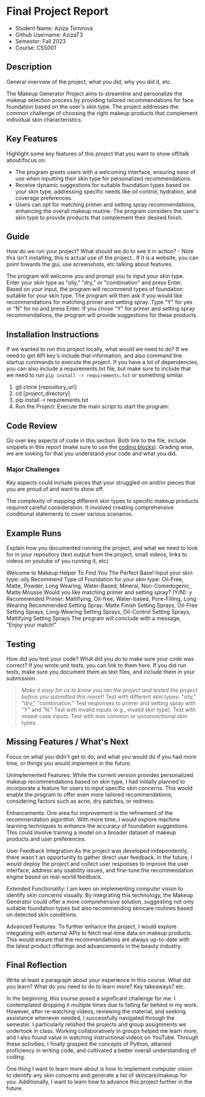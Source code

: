 # Final Project Report

* Student Name: Aziza Temirova
* Github Username: AzizaT3 
* Semester: Fall 2023
* Course: CS5001



## Description 
General overview of the project, what you did, why you did it, etc. 

The Makeup Generator Project aims to streamline and personalize the makeup selection process by providing tailored recommendations for face foundation based on the user's skin type. The project addresses the common challenge of choosing the right makeup products that complement individual skin characteristics.

## Key Features
Highlight some key features of this project that you want to show off/talk about/focus on. 

- The program greets users with a welcoming interface, ensuring ease of use when inputting their skin type for personalized recommendations.
- Receive dynamic suggestions for suitable foundation types based on your skin type, addressing specific needs like oil control, hydration, and coverage preferences.
-  Users can opt for matching primer and setting spray recommendations, enhancing the overall makeup routine. The program considers the user's skin type to provide products that complement their desired finish.

## Guide
How do we run your project? What should we do to see it in action? - Note this isn't installing, this is actual use of the project.. If it is a website, you can point towards the gui, use screenshots, etc talking about features. 

The program will welcome you and prompt you to input your skin type.
Enter your skin type as "oily," "dry," or "combination" and press Enter.
Based on your input, the program will recommend types of foundation suitable for your skin type.
The program will then ask if you would like recommendations for matching primer and setting spray.
Type "Y" for yes or "N" for no and press Enter.
If you chose "Y" for primer and setting spray recommendations, the program will provide suggestions for these products.



## Installation Instructions
If we wanted to run this project locally, what would we need to do?  If we need to get API key's include that information, and also command line startup commands to execute the project. If you have a lot of dependencies, you can also include a requirements.txt file, but make sure to include that we need to run `pip install -r requirements.txt` or something similar.

1. git clone [repository_url]
2. cd [project_directory]
3. pip install -r requirements.txt
4. Run the Project: Execute the main script to start the program:


## Code Review
Go over key aspects of code in this section. Both link to the file, include snippets in this report (make sure to use the [coding blocks](https://github.com/adam-p/markdown-here/wiki/Markdown-Cheatsheet#code)).  Grading wise, we are looking for that you understand your code and what you did. 

### Major Challenges
Key aspects could include pieces that your struggled on and/or pieces that you are proud of and want to show off.

The complexity of mapping different skin types to specific makeup products required careful consideration. It involved creating comprehensive conditional statements to cover various scenarios.



## Example Runs
Explain how you documented running the project, and what we need to look for in your repository (text output from the project, small videos, links to videos on youtube of you running it, etc)


Welcome to Makeup Helper To Find You The Perfect Base!
Input your skin type: oily
Recommend Type of Foundation for your skin type: Oil-Free, Matte, Powder, Long Wearing, Water-Based, Mineral, Non-Comedogenic, Matte Mousse
Would you like matching primer and setting spray? (Y/N): y
Recommended Primer: Mattifying, Oil-free, Water-based, Pore-Filling, Long Wearing
Recommended Setting Spray: Matte Finish Setting Sprays, Oil-Free Setting Sprays, Long-Wearing Setting Sprays, Oil-Control Setting Sprays, Mattifying Setting Sprays
The program will conclude with a message, "Enjoy your match!"


## Testing
How did you test your code? What did you do to make sure your code was correct? If you wrote unit tests, you can link to them here. If you did run tests, make sure you document them as text files, and include them in your submission. 

> _Make it easy for us to know you *ran the project* and *tested the project* before you submitted this report!_
Test with different skin types: "oily," "dry," "combination."
Test responses to primer and setting spray with "Y" and "N."
Test with invalid inputs (e.g., invalid skin type).
Test with mixed-case inputs.
Test with less common or unconventional skin types.

## Missing Features / What's Next
Focus on what you didn't get to do, and what you would do if you had more time, or things you would implement in the future. 


Unimplemented Features: While the current version provides personalized makeup recommendations based on skin type, I had initially planned to incorporate a feature for users to input specific skin concerns. This would enable the program to offer even more tailored recommendations, considering factors such as acne, dry patches, or redness.


Enhancements: One area for improvement is the refinement of the recommendation algorithm. With more time, I would explore machine learning techniques to enhance the accuracy of foundation suggestions. This could involve training a model on a broader dataset of makeup products and user preferences.


User Feedback Integration:As the project was developed independently, there wasn't an opportunity to gather direct user feedback. In the future, I would deploy the project and collect user responses to improve the user interface, address any usability issues, and fine-tune the recommendation engine based on real-world feedback.

Extended Functionality: I am keen on implementing computer vision to identify skin concerns visually. By integrating this technology, the Makeup Generator could offer a more comprehensive solution, suggesting not only suitable foundation types but also recommending skincare routines based on detected skin conditions.

Advanced Features: To further enhance the project, I would explore integrating with external APIs to fetch real-time data on makeup products. This would ensure that the recommendations are always up-to-date with the latest product offerings and advancements in the beauty industry.


## Final Reflection
Write at least a paragraph about your experience in this course. What did you learn? What do you need to do to learn more? Key takeaways? etc.

In the beginning, this course posed a significant challenge for me. I contemplated dropping it multiple times due to falling far behind in my work. However, after re-watching videos, reviewing the material, and seeking assistance whenever needed, I successfully navigated through the semester. I particularly relished the projects and group assignments we undertook in class. Working collaboratively in groups helped me learn more, and I also found value in watching instructional videos on YouTube. Through these activities, I finally grasped the concepts of Python, attained proficiency in writing code, and cultivated a better overall understanding of coding.

One thing I want to learn more about is how to implement computer vision to identify any skin concerns and generate a list of skincare/makeup for you. Additionally, I want to learn how to advance this project further in the future.
